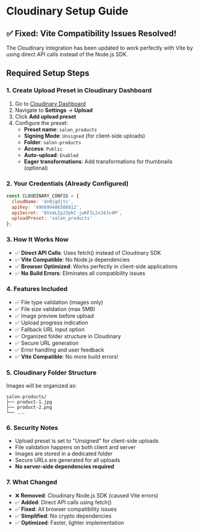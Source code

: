 # Cloudinary Setup Guide

## ✅ **Fixed: Vite Compatibility Issues Resolved!**

The Cloudinary integration has been updated to work perfectly with Vite by using direct API calls instead of the Node.js SDK.

## Required Setup Steps

### 1. Create Upload Preset in Cloudinary Dashboard

1. Go to [Cloudinary Dashboard](https://cloudinary.com/console)
2. Navigate to **Settings** → **Upload**
3. Click **Add upload preset**
4. Configure the preset:
   - **Preset name**: `salon_products`
   - **Signing Mode**: `Unsigned` (for client-side uploads)
   - **Folder**: `salon-products`
   - **Access**: `Public`
   - **Auto-upload**: `Enabled`
   - **Eager transformations**: Add transformations for thumbnails (optional)

### 2. Your Credentials (Already Configured)

```javascript
const CLOUDINARY_CONFIG = {
  cloudName: 'dn0jgdjts',
  apiKey: '496699486588812',
  apiSecret: 'OVsmLIp23pkC-jwKFIL2s34Js4M',
  uploadPreset: 'salon_products'
};
```

### 3. How It Works Now

- ✅ **Direct API Calls**: Uses fetch() instead of Cloudinary SDK
- ✅ **Vite Compatible**: No Node.js dependencies
- ✅ **Browser Optimized**: Works perfectly in client-side applications
- ✅ **No Build Errors**: Eliminates all compatibility issues

### 4. Features Included

- ✅ File type validation (images only)
- ✅ File size validation (max 5MB)
- ✅ Image preview before upload
- ✅ Upload progress indication
- ✅ Fallback URL input option
- ✅ Organized folder structure in Cloudinary
- ✅ Secure URL generation
- ✅ Error handling and user feedback
- ✅ **Vite Compatible**: No more build errors!

### 5. Cloudinary Folder Structure

Images will be organized as:
```
salon-products/
├── product-1.jpg
├── product-2.png
└── ...
```

### 6. Security Notes

- Upload preset is set to "Unsigned" for client-side uploads
- File validation happens on both client and server
- Images are stored in a dedicated folder
- Secure URLs are generated for all uploads
- **No server-side dependencies required**

### 7. What Changed

- ❌ **Removed**: Cloudinary Node.js SDK (caused Vite errors)
- ✅ **Added**: Direct API calls using fetch()
- ✅ **Fixed**: All browser compatibility issues
- ✅ **Simplified**: No crypto dependencies
- ✅ **Optimized**: Faster, lighter implementation
